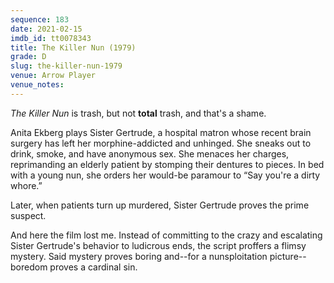 ```yaml
---
sequence: 183
date: 2021-02-15
imdb_id: tt0078343
title: The Killer Nun (1979)
grade: D
slug: the-killer-nun-1979
venue: Arrow Player
venue_notes:
---
```


_The Killer Nun_ is trash, but not **total** trash, and that's a shame.

<!-- end -->

Anita Ekberg plays Sister Gertrude, a hospital matron whose recent brain surgery has left her morphine-addicted and unhinged. She sneaks out to drink, smoke, and have anonymous sex. She menaces her charges, reprimanding an elderly patient by stomping their dentures to pieces. In bed with a young nun, she orders her would-be paramour to “Say you're a dirty whore.”

Later, when patients turn up murdered, Sister Gertrude proves the prime suspect.

And here the film lost me. Instead of committing to the crazy and escalating Sister Gertrude's behavior to ludicrous ends, the script proffers a flimsy mystery. Said mystery proves boring and--for a nunsploitation picture--boredom proves a cardinal sin.
